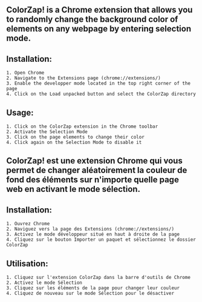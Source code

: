 ## ColorZap! is a Chrome extension that allows you to randomly change the background color of elements on any webpage by entering selection mode.

## Installation:
    1. Open Chrome
    2. Navigate to the Extensions page (chrome://extensions/)
    3. Enable the developper mode located in the top right corner of the page
    4. Click on the Load unpacked button and select the ColorZap directory

## Usage:
    1. Click on the ColorZap extension in the Chrome toolbar
    2. Activate the Selection Mode
    3. Click on the page elements to change their color
    4. Click again on the Selection Mode to disable it


## ColorZap! est une extension Chrome qui vous permet de changer aléatoirement la couleur de fond des éléments sur n'importe quelle page web en activant le mode sélection.

## Installation:
    1. Ouvrez Chrome
    2. Naviguez vers la page des Extensions (chrome://extensions/)
    3. Activez le mode développeur situé en haut à droite de la page
    4. Cliquez sur le bouton Importer un paquet et sélectionnez le dossier ColorZap

## Utilisation:
    1. Cliquez sur l'extension ColorZap dans la barre d'outils de Chrome
    2. Activez le mode Sélection
    3. Cliquez sur les éléments de la page pour changer leur couleur
    4. Cliquez de nouveau sur le mode Sélection pour le désactiver

